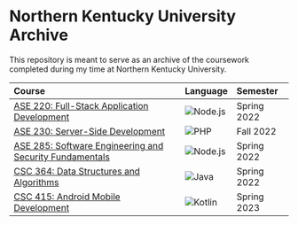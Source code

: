 # Northern Kentucky University Archive

This repository is meant to serve as an archive of the coursework completed during my time at Northern Kentucky 
University.

| Course                                                                             | Language                                                                                                                           | Semester    |
|:-----------------------------------------------------------------------------------|:-----------------------------------------------------------------------------------------------------------------------------------|:------------|
| [ASE 220: Full-Stack Application Development](full-stack-application-development)  | ![Node.js](https://img.shields.io/static/v1?style=for-the-badge&logo=node.js&logoColor=FFFFFF&label=&message=node.js&color=339933) | Spring 2022 |
| [ASE 230: Server-Side Development](server-side-development)                        | ![PHP](https://img.shields.io/static/v1?style=for-the-badge&logo=php&logoColor=FFFFFF&label=&message=PHP&color=4F5B93)             | Fall 2022   |
| [ASE 285: Software Engineering and Security Fundamentals](se-security-fundamental) | ![Node.js](https://img.shields.io/static/v1?style=for-the-badge&logo=node.js&logoColor=FFFFFF&label=&message=node.js&color=339933) | Spring 2022 |
| [CSC 364: Data Structures and Algorithms](data-structure-algorithm)                | ![Java](https://img.shields.io/static/v1?style=for-the-badge&logo=java&logoColor=FFFFFF&label=&message=java&color=007396)          | Spring 2022 |
| [CSC 415: Android Mobile Development](android-mobile-development)                  | ![Kotlin](https://img.shields.io/static/v1?style=for-the-badge&logo=kotlin&logoColor=FFFFFF&label=&message=kotlin&color=7F52FF)    | Spring 2023 |